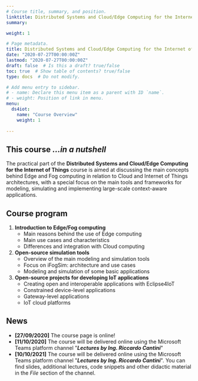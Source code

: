 ```yaml
---
# Course title, summary, and position.
linktitle: Distributed Systems and Cloud/Edge Computing for the Internet of Things
summary:

weight: 1

# Page metadata.
title: Distributed Systems and Cloud/Edge Computing for the Internet of Things - Practicals
date: "2020-07-27T00:00:00Z"
lastmod: "2020-07-27T00:00:00Z"
draft: false  # Is this a draft? true/false
toc: true  # Show table of contents? true/false
type: docs  # Do not modify.

# Add menu entry to sidebar.
# - name: Declare this menu item as a parent with ID `name`.
# - weight: Position of link in menu.
menu: 
  ds4iot:
    name: "Course Overview"
    weight: 1
  
---
```


## This course *...in a nutshell*

 The practical part of the **Distributed Systems and Cloud/Edge Computing for the Internet of Things** course is aimed at discussing the main concepts behind Edge and Fog computing in relation to Cloud and Internet of Things architectures, with a special focus on the main tools and frameworks for modeling, simulating and implementing large-scale context-aware applications.


## Course program

1.	**Introduction to Edge/Fog computing**
	-	Main reasons behind the use of Edge computing
	-	Main use cases and characteristics
	-	Differences and integration with Cloud computing
2.	**Open-source simulation tools**
	-	Overview of the main modeling and simulation tools
	-	Focus on iFogSim: architecture and use cases
	-	Modeling and simulation of some basic applications
3.	**Open-source projects for developing IoT applications**
	-	Creating open and interoperable applications with Eclipse4IoT
	-	Constrained device-level applications
	-	Gateway-level applications
	-	IoT cloud platforms


## News
- **[27/09/2020]** The course page is online!
- **[11/10/2020]** The course will be delivered online using the Microsoft Teams platform channel "***Lectures by Ing. Riccardo Cantini***"
- **[10/10/2021]** The course will be delivered online using the Microsoft Teams platform channel "***Lectures by Ing. Riccardo Cantini***". You can find slides, additional lectures, code snippets and other didactic material in the *File* section of the channel.  
